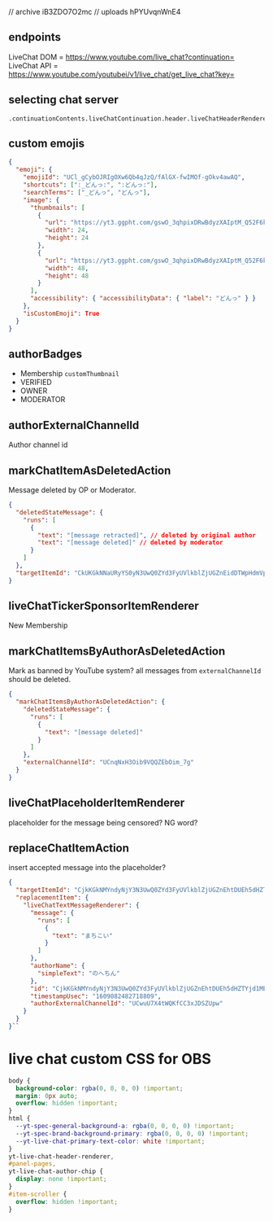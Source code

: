 // archive iB3ZDO7O2mc
// uploads hPYUvqnWnE4

## endpoints

LiveChat DOM = https://www.youtube.com/live_chat?continuation=<continuation>
LiveChat API = https://www.youtube.com/youtubei/v1/live_chat/get_live_chat?key=<innertubeApiKey>

## selecting chat server

```
.continuationContents.liveChatContinuation.header.liveChatHeaderRenderer.viewSelector.sortFilterSubMenuRenderer.subMenuItems[].continuation.reloadContinuationData
```

## custom emojis

```json
{
  "emoji": {
    "emojiId": "UCl_gCybOJRIgOXw6Qb4qJzQ/fAlGX-fwIMOf-gOkv4awAQ",
    "shortcuts": [":_どんっ:", ":どんっ:"],
    "searchTerms": ["_どんっ", "どんっ"],
    "image": {
      "thumbnails": [
        {
          "url": "https://yt3.ggpht.com/gswO_3qhpixDRwBdyzXAIptM_Q52F6kQj44OZHwZCTJPcO4pUFABjhvxMw9RhHWGGdYt7j_6JzI=w24-h24-c-k-nd",
          "width": 24,
          "height": 24
        },
        {
          "url": "https://yt3.ggpht.com/gswO_3qhpixDRwBdyzXAIptM_Q52F6kQj44OZHwZCTJPcO4pUFABjhvxMw9RhHWGGdYt7j_6JzI=w48-h48-c-k-nd",
          "width": 48,
          "height": 48
        }
      ],
      "accessibility": { "accessibilityData": { "label": "どんっ" } }
    },
    "isCustomEmoji": True
  }
}
```

## authorBadges

- Membership `customThumbnail`
- VERIFIED
- OWNER
- MODERATOR

## authorExternalChannelId

Author channel id

## markChatItemAsDeletedAction

Message deleted by OP or Moderator.

```json
{
  "deletedStateMessage": {
    "runs": [
      {
        "text": "[message retracted]", // deleted by original author
        "text": "[message deleted]" // deleted by moderator
      }
    ]
  },
  "targetItemId": "CkUKGkNNaURyYS0yN3UwQ0ZYd3FyUVlkblZjUGZnEidDTWpHdmVpeDd1MENGUnI1V0FvZDFsUURLZzE2MDkwODExNDEzNTk%3D"
}
```

## liveChatTickerSponsorItemRenderer

New Membership

## markChatItemsByAuthorAsDeletedAction

Mark as banned by YouTube system? all messages from `externalChannelId` should be deleted.

```json
{
  "markChatItemsByAuthorAsDeletedAction": {
    "deletedStateMessage": {
      "runs": [
        {
          "text": "[message deleted]"
        }
      ]
    },
    "externalChannelId": "UCnqNxH3Oib9VQQZEbOim_7g"
  }
}
```

## liveChatPlaceholderItemRenderer

placeholder for the message being censored? NG word?

## replaceChatItemAction

insert accepted message into the placeholder?

```json
{
  "targetItemId": "CjkKGkNMYndyNjY3N3UwQ0ZYd3FyUVlkblZjUGZnEhtDUEh5dHZTYjd1MENGVDVBOVFVZEtkc0xTdzc%3D",
  "replacementItem": {
    "liveChatTextMessageRenderer": {
      "message": {
        "runs": [
          {
            "text": "まちこい"
          }
        ]
      },
      "authorName": {
        "simpleText": "のへちん"
      },
      "id": "CjkKGkNMYndyNjY3N3UwQ0ZYd3FyUVlkblZjUGZnEhtDUEh5dHZTYjd1MENGVDVBOVFVZEtkc0xTdzc%3D",
      "timestampUsec": "1609082482718809",
      "authorExternalChannelId": "UCwuU7X4tWQKfCC3xJDSZUpw"
    }
  }
}``
```

# live chat custom CSS for OBS

```css
body {
  background-color: rgba(0, 0, 0, 0) !important;
  margin: 0px auto;
  overflow: hidden !important;
}
html {
  --yt-spec-general-background-a: rgba(0, 0, 0, 0) !important;
  --yt-spec-brand-background-primary: rgba(0, 0, 0, 0) !important;
  --yt-live-chat-primary-text-color: white !important;
}
yt-live-chat-header-renderer,
#panel-pages,
yt-live-chat-author-chip {
  display: none !important;
}
#item-scroller {
  overflow: hidden !important;
}
```
